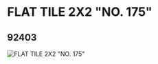 # FLAT TILE 2X2 "NO. 175"
## 92403
![FLAT TILE 2X2 "NO. 175"](https://lc-www-live-s.legocdn.com/media/bricks/5/2/4594220.jpg)